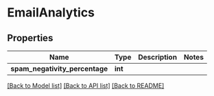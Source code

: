 # EmailAnalytics

## Properties
Name | Type | Description | Notes
------------ | ------------- | ------------- | -------------
**spam_negativity_percentage** | **int** |  | 

[[Back to Model list]](../README.md#documentation-for-models) [[Back to API list]](../README.md#documentation-for-api-endpoints) [[Back to README]](../README.md)


